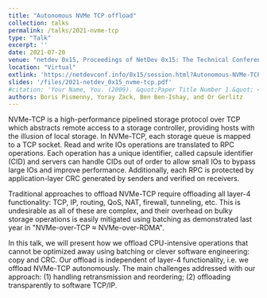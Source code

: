 ```yaml
---
title: "Autonomous NVMe TCP offload"
collection: talks
permalink: /talks/2021-nvme-tcp
type: "Talk"
excerpt: ''
date: 2021-07-20
venue: "netdev 0x15, Proceedings of NetDev 0x15: The Technical Conference on Linux Networking"
location: "Virtual"
extlink: 'https://netdevconf.info/0x15/session.html?Autonomous-NVMe-TCP-offload'
slides: '/files/2021-netdev_0x15_nvme-tcp.pdf'
#citation: 'Your Name, You. (2009). &quot;Paper Title Number 1.&quot; <i>Journal 1</i>. 1(1).'
authors: Boris Pismenny, Yoray Zack, Ben Ben-Ishay, and Or Gerlitz
---
```


NVMe-TCP is a high-performance pipelined storage protocol over TCP which
abstracts remote access to a storage controller, providing hosts with the
illusion of local storage. In NVMe-TCP, each storage queue is mapped to a TCP
socket. Read and write IOs operations are translated to RPC operations. Each
operation has a unique identifier, called capsule identifier (CID) and servers
can handle CIDs out of order to allow small IOs to bypass large IOs and improve
performance. Additionally, each RPC is protected by application-layer CRC
generated by senders and verified on receivers.

Traditional approaches to offload NVMe-TCP require offloading all layer-4
functionality: TCP, IP, routing, QoS, NAT, firewall, tunneling, etc. This is
undesirable as all of these are complex, and their overhead on bulky storage
operations is easily mitigated using batching as demonstrated last year in
"NVMe-over-TCP ≈ NVMe-over-RDMA".

In this talk, we will present how we offload CPU-intensive operations that
cannot be optimized away using batching or clever software engineering: copy
and CRC. Our offload is independent of layer-4 functionality, i.e. we offload
NVMe-TCP autonomously. The main challenges addressed with our approach:
(1) handling retransmission and reordering; (2) offloading transparently to
software TCP/IP.
